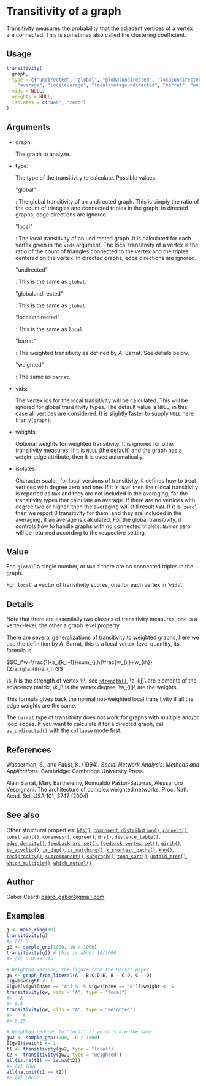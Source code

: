 # Transitivity of a graph

Transitivity measures the probability that the adjacent vertices of a
vertex are connected. This is sometimes also called the clustering
coefficient.

## Usage

``` r
transitivity(
  graph,
  type = c("undirected", "global", "globalundirected", "localundirected", "local",
    "average", "localaverage", "localaverageundirected", "barrat", "weighted"),
  vids = NULL,
  weights = NULL,
  isolates = c("NaN", "zero")
)
```

## Arguments

- graph:

  The graph to analyze.

- type:

  The type of the transitivity to calculate. Possible values:

  "global"

  :   The global transitivity of an undirected graph. This is simply the
      ratio of the count of triangles and connected triples in the
      graph. In directed graphs, edge directions are ignored.

  "local"

  :   The local transitivity of an undirected graph. It is calculated
      for each vertex given in the `vids` argument. The local
      transitivity of a vertex is the ratio of the count of triangles
      connected to the vertex and the triples centered on the vertex. In
      directed graphs, edge directions are ignored.

  "undirected"

  :   This is the same as `global`.

  "globalundirected"

  :   This is the same as `global`.

  "localundirected"

  :   This is the same as `local`.

  "barrat"

  :   The weighted transitivity as defined by A. Barrat. See details
      below.

  "weighted"

  :   The same as `barrat`.

- vids:

  The vertex ids for the local transitivity will be calculated. This
  will be ignored for global transitivity types. The default value is
  `NULL`, in this case all vertices are considered. It is slightly
  faster to supply `NULL` here than `V(graph)`.

- weights:

  Optional weights for weighted transitivity. It is ignored for other
  transitivity measures. If it is `NULL` (the default) and the graph has
  a `weight` edge attribute, then it is used automatically.

- isolates:

  Character scalar, for local versions of transitivity, it defines how
  to treat vertices with degree zero and one. If it is ‘`NaN`’ then
  their local transitivity is reported as `NaN` and they are not
  included in the averaging, for the transitivity types that calculate
  an average. If there are no vertices with degree two or higher, then
  the averaging will still result `NaN`. If it is ‘`zero`’, then we
  report 0 transitivity for them, and they are included in the
  averaging, if an average is calculated. For the global transitivity,
  it controls how to handle graphs with no connected triplets: `NaN` or
  zero will be returned according to the respective setting.

## Value

For ‘`global`’ a single number, or `NaN` if there are no connected
triples in the graph.

For ‘`local`’ a vector of transitivity scores, one for each vertex in
‘`vids`’.

## Details

Note that there are essentially two classes of transitivity measures,
one is a vertex-level, the other a graph level property.

There are several generalizations of transitivity to weighted graphs,
here we use the definition by A. Barrat, this is a local vertex-level
quantity, its formula is

\$\$C_i^w=\frac{1}{s_i(k_i-1)}\sum\_{j,h}\frac{w\_{ij}+w\_{ih}}{2}a\_{ij}a\_{ih}a\_{jh}\$\$

\\s_i\\ is the strength of vertex \\i\\, see
[`strength()`](https://r.igraph.org/reference/strength.md), \\a\_{ij}\\
are elements of the adjacency matrix, \\k_i\\ is the vertex degree,
\\w\_{ij}\\ are the weights.

This formula gives back the normal not-weighted local transitivity if
all the edge weights are the same.

The `barrat` type of transitivity does not work for graphs with multiple
and/or loop edges. If you want to calculate it for a directed graph,
call [`as_undirected()`](https://r.igraph.org/reference/as_directed.md)
with the `collapse` mode first.

## References

Wasserman, S., and Faust, K. (1994). *Social Network Analysis: Methods
and Applications.* Cambridge: Cambridge University Press.

Alain Barrat, Marc Barthelemy, Romualdo Pastor-Satorras, Alessandro
Vespignani: The architecture of complex weighted networks, Proc. Natl.
Acad. Sci. USA 101, 3747 (2004)

## See also

Other structural.properties:
[`bfs()`](https://r.igraph.org/reference/bfs.md),
[`component_distribution()`](https://r.igraph.org/reference/components.md),
[`connect()`](https://r.igraph.org/reference/ego.md),
[`constraint()`](https://r.igraph.org/reference/constraint.md),
[`coreness()`](https://r.igraph.org/reference/coreness.md),
[`degree()`](https://r.igraph.org/reference/degree.md),
[`dfs()`](https://r.igraph.org/reference/dfs.md),
[`distance_table()`](https://r.igraph.org/reference/distances.md),
[`edge_density()`](https://r.igraph.org/reference/edge_density.md),
[`feedback_arc_set()`](https://r.igraph.org/reference/feedback_arc_set.md),
[`feedback_vertex_set()`](https://r.igraph.org/reference/feedback_vertex_set.md),
[`girth()`](https://r.igraph.org/reference/girth.md),
[`is_acyclic()`](https://r.igraph.org/reference/is_acyclic.md),
[`is_dag()`](https://r.igraph.org/reference/is_dag.md),
[`is_matching()`](https://r.igraph.org/reference/matching.md),
[`k_shortest_paths()`](https://r.igraph.org/reference/k_shortest_paths.md),
[`knn()`](https://r.igraph.org/reference/knn.md),
[`reciprocity()`](https://r.igraph.org/reference/reciprocity.md),
[`subcomponent()`](https://r.igraph.org/reference/subcomponent.md),
[`subgraph()`](https://r.igraph.org/reference/subgraph.md),
[`topo_sort()`](https://r.igraph.org/reference/topo_sort.md),
[`unfold_tree()`](https://r.igraph.org/reference/unfold_tree.md),
[`which_multiple()`](https://r.igraph.org/reference/which_multiple.md),
[`which_mutual()`](https://r.igraph.org/reference/which_mutual.md)

## Author

Gabor Csardi <csardi.gabor@gmail.com>

## Examples

``` r
g <- make_ring(10)
transitivity(g)
#> [1] 0
g2 <- sample_gnp(1000, 10 / 1000)
transitivity(g2) # this is about 10/1000
#> [1] 0.00993315

# Weighted version, the figure from the Barrat paper
gw <- graph_from_literal(A - B:C:D:E, B - C:D, C - D)
E(gw)$weight <- 1
E(gw)[V(gw)[name == "A"] %--% V(gw)[name == "E"]]$weight <- 5
transitivity(gw, vids = "A", type = "local")
#>   A 
#> 0.5 
transitivity(gw, vids = "A", type = "weighted")
#>    A 
#> 0.25 

# Weighted reduces to "local" if weights are the same
gw2 <- sample_gnp(1000, 10 / 1000)
E(gw2)$weight <- 1
t1 <- transitivity(gw2, type = "local")
t2 <- transitivity(gw2, type = "weighted")
all(is.na(t1) == is.na(t2))
#> [1] TRUE
all(na.omit(t1 == t2))
#> [1] FALSE
```
